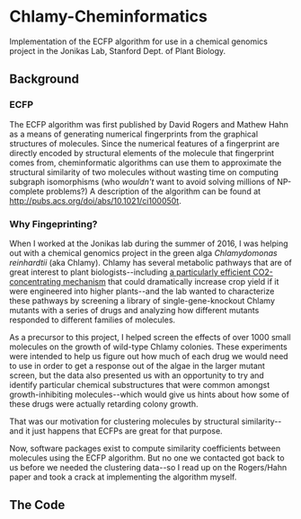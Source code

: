 # Chlamy-Cheminformatics
Implementation of the ECFP algorithm for use in a chemical genomics project in the Jonikas Lab, Stanford Dept. of Plant Biology.

## Background
### ECFP
The ECFP algorithm was first published by David Rogers and Mathew Hahn as a means of generating numerical fingerprints from the graphical structures of molecules. Since the numerical features of a fingerprint are directly encoded by structural elements of the molecule that fingerprint comes from, cheminformatic algorithms can use them to approximate the structural similarity of two molecules without wasting time on computing subgraph isomorphisms (who _wouldn't_ want to avoid solving millions of NP-complete problems?) A description of the algorithm can be found at http://pubs.acs.org/doi/abs/10.1021/ci100050t.

### Why Fingeprinting?
When I worked at the Jonikas lab during the summer of 2016, I was helping out with a chemical genomics project in the green alga _Chlamydomonas reinhardtii_ (aka Chlamy). Chlamy has several metabolic pathways that are of great interest to plant biologists--including [a particularly efficient CO2-concentrating mechanism](https://en.wikipedia.org/wiki/Pyrenoid) that could dramatically increase crop yield if it were engineered into higher plants--and the lab wanted to characterize these pathways by screening a library of single-gene-knockout Chlamy mutants with a series of drugs and analyzing how different mutants responded to different families of molecules.

As a precursor to this project, I helped screen the effects of over 1000 small molecules on the growth of wild-type Chlamy colonies. These experiments were intended to help us figure out how much of each drug we would need to use in order to get a response out of the algae in the larger mutant screen, but the data also presented us with an opportunity to try and identify particular chemical substructures that were common amongst growth-inhibiting molecules--which would give us hints about how some of these drugs were actually retarding colony growth.

That was our motivation for clustering molecules by structural similarity--and it just happens that ECFPs are great for that purpose.

Now, software packages exist to compute similarity coefficients between molecules using the ECFP algorithm. But no one we contacted got back to us before we needed the clustering data--so I read up on the Rogers/Hahn paper and took a crack at implementing the algorithm myself.

## The Code
